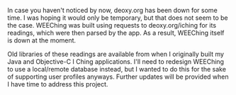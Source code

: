<html><body><p>In case you haven't noticed by now, deoxy.org has been down for some time. I was hoping it would only be temporary, but that does not seem to be the case. WEEChing was built using requests to deoxy.org/iching for its readings, which were then parsed by the app. As a result, WEEChing itself is down at the moment.

Old libraries of these readings are available from when I originally built my Java and Objective-C I Ching applications. I'll need to redesign WEEChing to use a local/remote database instead, but I wanted to do this for the sake of supporting user profiles anyways. Further updates will be provided when I have time to address this project.</p></body></html>